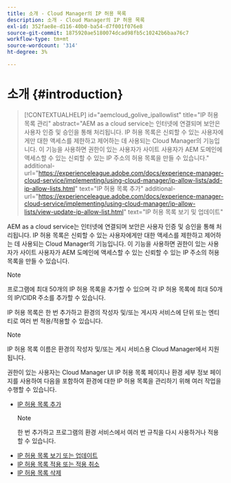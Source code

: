 ```yaml
---
title: 소개 - Cloud Manager의 IP 허용 목록
description: 소개 - Cloud Manager의 IP 허용 목록
exl-id: 352fae8e-d116-40b0-ba54-d7f001f076e8
source-git-commit: 1875920ae5180074dcad98fb5c10242b6baa76c7
workflow-type: tm+mt
source-wordcount: '314'
ht-degree: 3%

---
```


# 소개 {#introduction}

>[!CONTEXTUALHELP]
>id="aemcloud_golive_ipallowlist"
>title="IP 허용 목록 관리"
>abstract="AEM as a cloud service는 인터넷에 연결되며 보안은 사용자 인증 및 승인을 통해 처리됩니다. IP 허용 목록은 신뢰할 수 있는 사용자에게만 대한 액세스를 제한하고 제어하는 데 사용되는 Cloud Manager의 기능입니다. 이 기능을 사용하면 권한이 있는 사용자가 사이트 사용자가 AEM 도메인에 액세스할 수 있는 신뢰할 수 있는 IP 주소의 허용 목록을 만들 수 있습니다."
>additional-url="https://experienceleague.adobe.com/docs/experience-manager-cloud-service/implementing/using-cloud-manager/ip-allow-lists/add-ip-allow-lists.html" text="IP 허용 목록 추가"
>additional-url="https://experienceleague.adobe.com/docs/experience-manager-cloud-service/implementing/using-cloud-manager/ip-allow-lists/view-update-ip-allow-list.html" text="IP 허용 목록 보기 및 업데이트"

AEM as a cloud service는 인터넷에 연결되며 보안은 사용자 인증 및 승인을 통해 처리됩니다. IP 허용 목록은 신뢰할 수 있는 사용자에게만 대한 액세스를 제한하고 제어하는 데 사용되는 Cloud Manager의 기능입니다. 이 기능을 사용하면 권한이 있는 사용자가 사이트 사용자가 AEM 도메인에 액세스할 수 있는 신뢰할 수 있는 IP 주소의 허용 목록을 만들 수 있습니다.

>[!NOTE]
>프로그램에 최대 50개의 IP 허용 목록을 추가할 수 있으며 각 IP 허용 목록에 최대 50개의 IP/CIDR 주소를 추가할 수 있습니다.

IP 허용 목록은 한 번 추가하고 환경의 작성자 및/또는 게시자 서비스에 단위 또는 엔티티로 여러 번 적용/적용할 수 있습니다.

>[!NOTE]
>IP 허용 목록 이름은 환경의 작성자 및/또는 게시 서비스용 Cloud Manager에서 지원됩니다.

권한이 있는 사용자는 Cloud Manager UI IP 허용 목록 페이지나 환경 세부 정보 페이지를 사용하여 다음을 포함하여 환경에 대한 IP 허용 목록을 관리하기 위해 여러 작업을 수행할 수 있습니다.

* [IP 허용 목록 추가](/help/implementing/cloud-manager/ip-allow-lists/add-ip-allow-lists.md)
   >[!NOTE]
   > 한 번 추가하고 프로그램의 환경 서비스에서 여러 번 규칙을 다시 사용하거나 적용할 수 있습니다.
* [IP 허용 목록 보기 또는 업데이트](/help/implementing/cloud-manager/ip-allow-lists/view-update-ip-allow-list.md)
* [IP 허용 목록 적용 또는 적용 취소](/help/implementing/cloud-manager/ip-allow-lists/apply-allow-list.md)
* [IP 허용 목록 삭제](/help/implementing/cloud-manager/ip-allow-lists/delete-ip-allow-list.md)
